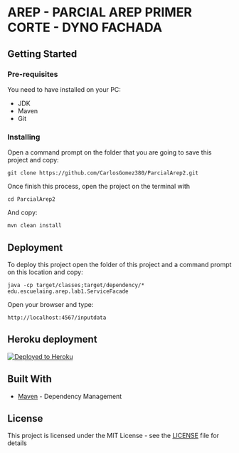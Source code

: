 # AREP - PARCIAL AREP PRIMER CORTE - DYNO FACHADA 


## Getting Started

### Pre-requisites

You need to have installed on your PC:

- JDK 
- Maven 
- Git

### Installing

Open a command prompt on the folder that you are going to save this project and copy:

```
git clone https://github.com/CarlosGomez380/ParcialArep2.git
```

Once finish this process, open the project on the terminal with 

```
cd ParcialArep2
```

And copy:

```
mvn clean install
```


## Deployment

To deploy this project open the folder of this project and a command prompt on this location and copy:

```
java -cp target/classes;target/dependency/* edu.escuelaing.arep.lab1.ServiceFacade
```

Open your browser and type:

```
http://localhost:4567/inputdata
```

## Heroku deployment

[![Deployed to Heroku](https://www.herokucdn.com/deploy/button.png)](https://blooming-crag-13305.herokuapp.com/inputdata)

## Built With

- [Maven](https://maven.apache.org/) - Dependency Management

## License

This project is licensed under the MIT License - see the [LICENSE](LICENSE) file for details
